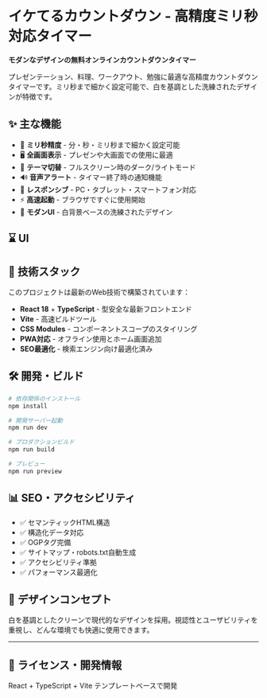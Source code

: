 # イケてるカウントダウン - 高精度ミリ秒対応タイマー

**モダンなデザインの無料オンラインカウントダウンタイマー**

プレゼンテーション、料理、ワークアウト、勉強に最適な高精度カウントダウンタイマーです。ミリ秒まで細かく設定可能で、白を基調とした洗練されたデザインが特徴です。

## ✨ 主な機能

- 🎯 **ミリ秒精度** - 分・秒・ミリ秒まで細かく設定可能
- 🖥️ **全画面表示** - プレゼンや大画面での使用に最適
- 🌙 **テーマ切替** - フルスクリーン時のダーク/ライトモード
- 🔊 **音声アラート** - タイマー終了時の通知機能
- 📱 **レスポンシブ** - PC・タブレット・スマートフォン対応
- ⚡ **高速起動** - ブラウザですぐに使用開始
- 🎨 **モダンUI** - 白背景ベースの洗練されたデザイン

## ⌛️ UI


## 🚀 技術スタック

このプロジェクトは最新のWeb技術で構築されています：

- **React 18** + **TypeScript** - 型安全な最新フロントエンド
- **Vite** - 高速ビルドツール
- **CSS Modules** - コンポーネントスコープのスタイリング
- **PWA対応** - オフライン使用とホーム画面追加
- **SEO最適化** - 検索エンジン向け最適化済み

## 🛠️ 開発・ビルド

```bash
# 依存関係のインストール
npm install

# 開発サーバー起動
npm run dev

# プロダクションビルド
npm run build

# プレビュー
npm run preview
```

## 📊 SEO・アクセシビリティ

- ✅ セマンティックHTML構造
- ✅ 構造化データ対応
- ✅ OGPタグ完備
- ✅ サイトマップ・robots.txt自動生成
- ✅ アクセシビリティ準拠
- ✅ パフォーマンス最適化

## 🎨 デザインコンセプト

白を基調としたクリーンで現代的なデザインを採用。視認性とユーザビリティを重視し、どんな環境でも快適に使用できます。

---

## 📝 ライセンス・開発情報

React + TypeScript + Vite テンプレートベースで開発

